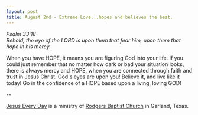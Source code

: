 ```yaml
---
layout: post
title: August 2nd - Extreme Love...hopes and believes the best.
---
```


_Psalm 33:18  
Behold, the eye of the LORD is upon them that fear him, upon them
that hope in his mercy._

When you have HOPE, it means you are figuring God into your life.
If you could just remember that no matter how dark or bad your
situation looks, there is always mercy and HOPE, when you are
connected through faith and trust in Jesus Christ. God's eyes are
upon you! Believe it, and live like it today! Go in the confidence of
a HOPE based upon a living, loving GOD!

 --

<a href=http://jesuseveryday.net>Jesus Every Day</a> is a ministry of <a href=http://rodgersbaptist.net>Rodgers Baptist Church</a> in Garland, Texas.
